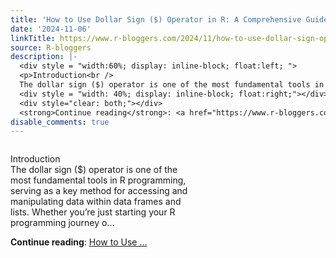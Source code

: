 ```yaml
---
title: 'How to Use Dollar Sign ($) Operator in R: A Comprehensive Guide for Beginners'
date: '2024-11-06'
linkTitle: https://www.r-bloggers.com/2024/11/how-to-use-dollar-sign-operator-in-r-a-comprehensive-guide-for-beginners/
source: R-bloggers
description: |-
  <div style = "width:60%; display: inline-block; float:left; ">
  <p>Introduction<br />
  The dollar sign ($) operator is one of the most fundamental tools in R programming, serving as a key method for accessing and manipulating data within data frames and lists. Whether you’re just starting your R programming journey o...</p></div>
  <div style = "width: 40%; display: inline-block; float:right;"></div>
  <div style="clear: both;"></div>
  <strong>Continue reading</strong>: <a href="https://www.r-bloggers.com/2024/11/how-to-use-dollar-sign-operator-in-r-a-comprehensive-guide-for-beginners/">How to Use ...
disable_comments: true
---
```

<div style = "width:60%; display: inline-block; float:left; ">
<p>Introduction<br />
The dollar sign ($) operator is one of the most fundamental tools in R programming, serving as a key method for accessing and manipulating data within data frames and lists. Whether you’re just starting your R programming journey o...</p></div>
<div style = "width: 40%; display: inline-block; float:right;"></div>
<div style="clear: both;"></div>
<strong>Continue reading</strong>: <a href="https://www.r-bloggers.com/2024/11/how-to-use-dollar-sign-operator-in-r-a-comprehensive-guide-for-beginners/">How to Use ...